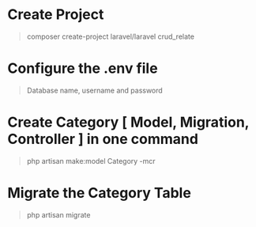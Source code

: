 # Create Project
> composer create-project laravel/laravel crud_relate

# Configure the .env file
> Database name, username and password

# Create Category [ Model, Migration, Controller ] in one command
> php artisan make:model Category -mcr

# Migrate the Category Table
> php artisan migrate
